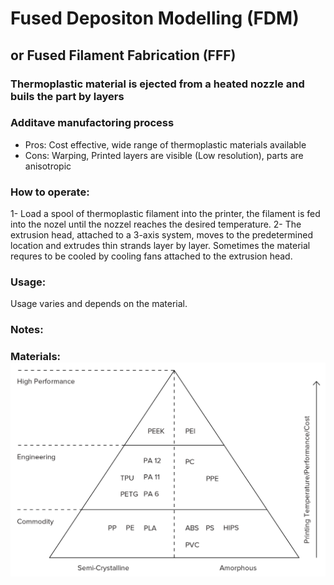 # Fused Depositon Modelling (FDM)
## or Fused Filament Fabrication (FFF)
### Thermoplastic material is ejected from a heated nozzle and buils the part by layers
### Additave manufactoring process 
- Pros: Cost effective, wide range of thermoplastic materials available
- Cons: Warping, Printed layers are visible (Low resolution), parts are anisotropic
### How to operate:
1- Load a spool of thermoplastic filament into the printer, the filament is fed into the nozel until the nozzel reaches the desired temperature.
2- The extrusion head, attached to a 3-axis system, moves to the predetermined location and extrudes thin strands layer by layer. Sometimes the material requres to be cooled by cooling fans attached to the extrusion head.
### Usage: 
Usage varies and depends on the material.
### Notes:



### Materials: ![Materials](10-thermo-pyramid.png)